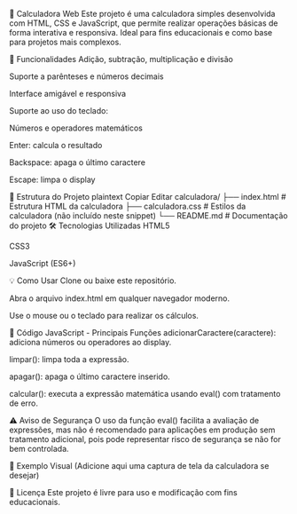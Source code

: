 🧮 Calculadora Web
Este projeto é uma calculadora simples desenvolvida com HTML, CSS e JavaScript, que permite realizar operações básicas de forma interativa e responsiva. Ideal para fins educacionais e como base para projetos mais complexos.

🚀 Funcionalidades
Adição, subtração, multiplicação e divisão

Suporte a parênteses e números decimais

Interface amigável e responsiva

Suporte ao uso do teclado:

Números e operadores matemáticos

Enter: calcula o resultado

Backspace: apaga o último caractere

Escape: limpa o display

📂 Estrutura do Projeto
plaintext
Copiar
Editar
calculadora/
├── index.html         # Estrutura HTML da calculadora
├── calculadora.css    # Estilos da calculadora (não incluído neste snippet)
└── README.md          # Documentação do projeto
🛠️ Tecnologias Utilizadas
HTML5

CSS3

JavaScript (ES6+)

💡 Como Usar
Clone ou baixe este repositório.

Abra o arquivo index.html em qualquer navegador moderno.

Use o mouse ou o teclado para realizar os cálculos.

🧩 Código JavaScript - Principais Funções
adicionarCaractere(caractere): adiciona números ou operadores ao display.

limpar(): limpa toda a expressão.

apagar(): apaga o último caractere inserido.

calcular(): executa a expressão matemática usando eval() com tratamento de erro.

⚠️ Aviso de Segurança
O uso da função eval() facilita a avaliação de expressões, mas não é recomendado para aplicações em produção sem tratamento adicional, pois pode representar risco de segurança se não for bem controlada.

📸 Exemplo Visual
(Adicione aqui uma captura de tela da calculadora se desejar)

📄 Licença
Este projeto é livre para uso e modificação com fins educacionais.
